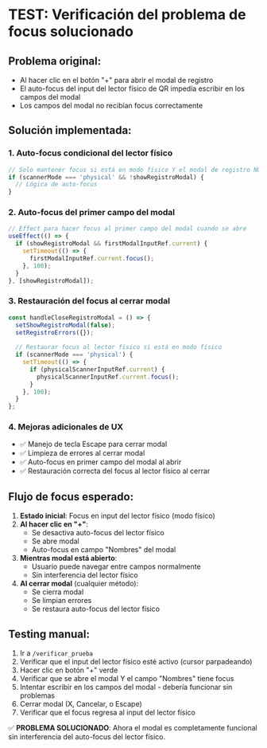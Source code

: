 # TEST: Verificación del problema de focus solucionado

## Problema original:
- Al hacer clic en el botón "+" para abrir el modal de registro
- El auto-focus del input del lector físico de QR impedía escribir en los campos del modal
- Los campos del modal no recibían focus correctamente

## Solución implementada:

### 1. **Auto-focus condicional del lector físico**
```javascript
// Solo mantener focus si está en modo físico Y el modal de registro NO está abierto
if (scannerMode === 'physical' && !showRegistroModal) {
  // Lógica de auto-focus
}
```

### 2. **Auto-focus del primer campo del modal**
```javascript
// Effect para hacer focus al primer campo del modal cuando se abre
useEffect(() => {
  if (showRegistroModal && firstModalInputRef.current) {
    setTimeout(() => {
      firstModalInputRef.current.focus();
    }, 100);
  }
}, [showRegistroModal]);
```

### 3. **Restauración del focus al cerrar modal**
```javascript
const handleCloseRegistroModal = () => {
  setShowRegistroModal(false);
  setRegistroErrors({});
  
  // Restaurar focus al lector físico si está en modo físico
  if (scannerMode === 'physical') {
    setTimeout(() => {
      if (physicalScannerInputRef.current) {
        physicalScannerInputRef.current.focus();
      }
    }, 100);
  }
};
```

### 4. **Mejoras adicionales de UX**
- ✅ Manejo de tecla Escape para cerrar modal
- ✅ Limpieza de errores al cerrar modal
- ✅ Auto-focus en primer campo del modal al abrir
- ✅ Restauración correcta del focus al lector físico al cerrar

## Flujo de focus esperado:

1. **Estado inicial**: Focus en input del lector físico (modo físico)
2. **Al hacer clic en "+"**: 
   - Se desactiva auto-focus del lector físico
   - Se abre modal
   - Auto-focus en campo "Nombres" del modal
3. **Mientras modal está abierto**: 
   - Usuario puede navegar entre campos normalmente
   - Sin interferencia del lector físico
4. **Al cerrar modal** (cualquier método):
   - Se cierra modal
   - Se limpian errores
   - Se restaura auto-focus del lector físico

## Testing manual:
1. Ir a `/verificar_prueba`
2. Verificar que el input del lector físico esté activo (cursor parpadeando)
3. Hacer clic en botón "+" verde
4. Verificar que se abre el modal Y el campo "Nombres" tiene focus
5. Intentar escribir en los campos del modal - debería funcionar sin problemas
6. Cerrar modal (X, Cancelar, o Escape)
7. Verificar que el focus regresa al input del lector físico

✅ **PROBLEMA SOLUCIONADO**: Ahora el modal es completamente funcional sin interferencia del auto-focus del lector físico.